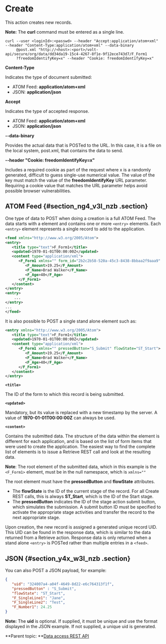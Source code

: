 # Create 

This action creates new records.

**Note:** The **curl** command must be entered as a single line.

```
curl --user <loginId>:<passwd> --header "Accept:application/atom+xml" --header "Content-Type:application/atom+xml" --data-binary
     @post.xml "http://<host>:<port>/volt-api/secure/org/data/dd34da19-15c4-4267-8f1e-9f12ece743d7/F_Form1
     ?freedomIdentifyKey=x" --header "Cookie: freedomIdentifyKey=x"
```

**Content-Type**

Indicates the type of document submitted:

   -   ATOM Feed: **application/atom+xml**
   -   JSON: **application/json**

**Accept**

Indicates the type of accepted response.

   -   ATOM Feed: **application/atom+xml**
   -   JSON: **application/json**

**--data-binary**

Provides the actual data that is POSTed to the URL. In this case, it is a file on the local system, post.xml, that contains the data to send.

**--header "Cookie: freedomIdentifyKey=x"**

Includes a required cookie as part of the request where x is a randomly generated, difficult to guess single-use numerical value. The value of the key must match the value of the **freedomIdentifyKey** URL parameter. Requiring a cookie value that matches the URL parameter helps avoid possible browser vulnerabilities.

## ATOM Feed {#section_ng4_v3l_nzb .section}

One type of data to POST when doing a creation is a full ATOM Feed. The data starts with a <feed> element and contains one or more `<entry>` elements. Each `<entry>` element represents a single record to add to the application.

```xml
<feed xmlns="http://www.w3.org/2005/Atom">
<entry>
   <title type="text">F_Form1</title>
   <updated>1970-01-01T00:00:00Z</updated>
   <content type="application/xml">
      <F_Form1 xmlns="" form_id="2b2c2b58-520a-45c3-8438-8bbaa2f9aaa9" pressedButton="S_Submit" flowState="ST_Start">
         <F_Amount>19.25</F_Amount>
         <F_Name>Brad Walker</F_Name>
         <F_Age>40</F_Age>
      </F_Form1>
   </content>
</entry>
<entry>
	...
</entry>
...
</feed>
```

It is also possible to POST a single stand alone <entry> element such as: 

```xml 
<entry xmlns="http://www.w3.org/2005/Atom">
   <title type="text">F_Form1</title>
   <updated>1970-01-01T00:00:00Z</updated>
   <content type="application/xml">
      <F_Form1 xmlns="" pressedButton="S_Submit" flowState="ST_Start">
         <F_Amount>19.25</F_Amount>
         <F_Name>Brad Walker</F_Name>
         <F_Age>40</F_Age>
      </F_Form1>
   </content>
</entry>
```

**`<title>`**

The ID of the form to which this record is being submitted.

**`<updated>`**

Mandatory, but its value is replaced with a new timestamp by the server. A value of **1970-01-01T00:00:00Z** can always be used.

**`<content>`**

Contains the submitted data. The structure of the data within the <content> element is different for each application, and is based on the list of form items that were used to create the application. The easiest way to find the complete list of elements is to issue a Retrieve REST call and look at the resulting data.

**Note**: The root element of the submitted data, which in this example is the `<F_Form1>` element, must be in the null namespace, which is `xmlns=""`  

The root element must have the **pressedButton** and **flowState** attributes.

   -   The **flowState** is the ID of the current stage of the record. For all Create REST calls, this is always **ST\_Start**, which is the ID of the Start stage.
   -   The **pressedButton** indicates the ID of the stage action submit button, which simulates the submission. A submit button ID must be specified to activate the appropriate stage activities and transfer the record to the next appropriate stage.

Upon creation, the new record is assigned a generated unique record UID. This UID can be found in the response data, which is similar to the data returned from a Retrieve action. Response data is only returned when a stand alone `<entry>` is POSTed rather than multiple entries in a `<feed>`.

## JSON {#section_y4x_w3l_nzb .section}

You can also POST a JSON payload, for example:

```json 
{
   "uid": "324007a4-a04f-4649-8d22-e6c764313f1f",
   "pressedButton" : "S_Submit",
   "flowState": "ST_Start",
   "F_SingleLine1": "Jane",
   "F_SingleLine2": "Test",
   "F_Number1": 24.25
}
```

**Note:** The **uid** is optional. If supplied, it must be unique and use the format displayed in the JSON example. If not supplied, a unique uid is generated.

**Parent topic: **[Data access REST API](ref_data_access_rest_api.md)


